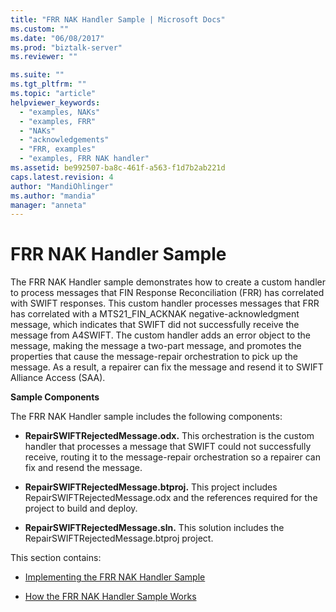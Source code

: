 ```yaml
---
title: "FRR NAK Handler Sample | Microsoft Docs"
ms.custom: ""
ms.date: "06/08/2017"
ms.prod: "biztalk-server"
ms.reviewer: ""

ms.suite: ""
ms.tgt_pltfrm: ""
ms.topic: "article"
helpviewer_keywords: 
  - "examples, NAKs"
  - "examples, FRR"
  - "NAKs"
  - "acknowledgements"
  - "FRR, examples"
  - "examples, FRR NAK handler"
ms.assetid: be992507-ba8c-461f-a563-f1d7b2ab221d
caps.latest.revision: 4
author: "MandiOhlinger"
ms.author: "mandia"
manager: "anneta"
---
```

# FRR NAK Handler Sample
The FRR NAK Handler sample demonstrates how to create a custom handler to process messages that FIN Response Reconciliation (FRR) has correlated with SWIFT responses. This custom handler processes messages that FRR has correlated with a MTS21_FIN_ACKNAK negative-acknowledgment message, which indicates that SWIFT did not successfully receive the message from A4SWIFT. The custom handler adds an error object to the message, making the message a two-part message, and promotes the properties that cause the message-repair orchestration to pick up the message. As a result, a repairer can fix the message and resend it to SWIFT Alliance Access (SAA).  
  
 **Sample Components**  
  
 The FRR NAK Handler sample includes the following components:  
  
-   **RepairSWIFTRejectedMessage.odx.** This orchestration is the custom handler that processes a message that SWIFT could not successfully receive, routing it to the message-repair orchestration so a repairer can fix and resend the message.  
  
-   **RepairSWIFTRejectedMessage.btproj.** This project includes RepairSWIFTRejectedMessage.odx and the references required for the project to build and deploy.  
  
-   **RepairSWIFTRejectedMessage.sln.** This solution includes the RepairSWIFTRejectedMessage.btproj project.  
  
 This section contains:  
  
-   [Implementing the FRR NAK Handler Sample](../../adapters-and-accelerators/accelerator-swift/implementing-the-frr-nak-handler-sample.md)  
  
-   [How the FRR NAK Handler Sample Works](../../adapters-and-accelerators/accelerator-swift/how-the-frr-nak-handler-sample-works.md)  
  
